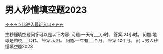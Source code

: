 # 男人秒懂填空题2023

 <a href="http://8h7e.com/">→→→点此进入最新入口←←←</a>


 生秒懂填空题问答可以是以下内容: 问题:一天有___小时。 答案:24小时。 问题:地球是围绕___公转。 答案:太阳。 问题:一年有___个月。 答案:12个月。 问...
男人秒懂填空题2023
